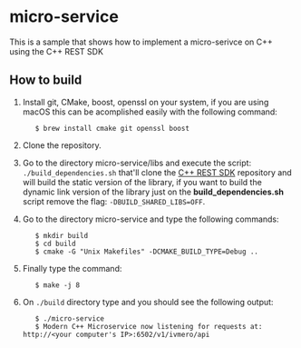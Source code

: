 # micro-service
This is a sample that shows how to implement a micro-serivce on C++ using the C++ REST SDK

## How to build

1. Install git, CMake, boost, openssl on your system, if you are using macOS this can be acomplished easily with the following command: 

          $ brew install cmake git openssl boost
          
2. Clone the repository.
3. Go to the directory micro-service/libs and execute the script: ```./build_dependencies.sh``` that'll clone the [C++ REST SDK](https://github.com/Microsoft/cpprestsdk) repository and will build the static version of the library, if you want to build the dynamic link version of the library just on the **build_dependencies.sh** script remove the flag: ```-DBUILD_SHARED_LIBS=OFF```.
4. Go to the directory micro-service and type the following commands:

          $ mkdir build
          $ cd build
          $ cmake -G "Unix Makefiles" -DCMAKE_BUILD_TYPE=Debug ..
          
5. Finally type the command:

          $ make -j 8
          
6. On ```./build``` directory type and you should see the following output:

          $ ./micro-service   
          $ Modern C++ Microservice now listening for requests at: http://<your computer's IP>:6502/v1/ivmero/api